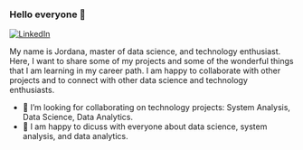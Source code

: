 ### Hello everyone 👋
[![LinkedIn](https://img.shields.io/badge/-LinkedIn-blue?style=flat-square&logo=Linkedin&logoColor=white&link=https://www.linkedin.com/in/Yourprofile/)](https://www.linkedin.com/in/jordana-izquierdo)

My name is Jordana, master of data science, and technology enthusiast. Here, I want to share some of my projects and some of the wonderful things that I am learning in my career path. I am happy to collaborate with other projects and to connect with other data science and technology enthusiasts. 

- 👯 I’m looking for collaborating on technology projects: System Analysis, Data Science, Data Analytics.
- 💬 I am happy to dicuss with everyone about data science, system analysis, and data analytics.


<!--
My name is Jordana and I am a master of data science. I want to share some of my projects and some of the wonderful things that I am learning in my career path as a data scientist. I am happy to collaborate with other projects as well and to connect with other data science enthusiasts. 

- 🔭 I’m currently learning about Microsoft azure AI and mining big data.
- 👯 I’m looking to collaborate on data science projects.
- 💬 I am happy to dicuss with everyone about data science.

-->
